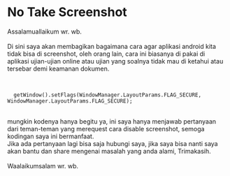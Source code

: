 # No Take Screenshot

Assalamuallaikum wr. wb.<br>
<br>
Di sini saya akan membagikan bagaimana cara agar aplikasi android kita tidak bisa di screenshot, oleh orang lain, cara ini biasanya di pakai di aplikasi ujian-ujian online atau ujian yang soalnya tidak mau di ketahui atau tersebar demi keamanan dokumen.
<br><br>
```

  getWindow().setFlags(WindowManager.LayoutParams.FLAG_SECURE, WindowManager.LayoutParams.FLAG_SECURE);

```
  <br>
  mungkin kodenya hanya begitu ya, ini saya hanya menjawab pertanyaan dari teman-teman yang merequest cara disable screenshot, semoga kodingan saya ini bermanfaat.
  <br>
Jika ada pertanyaan lagi bisa saja hubungi saya, jika saya bisa nanti saya akan bantu dan share mengenai masalah yang anda alami, Trimakasih.
<br><br>
Waalaikumsalam wr. wb.
